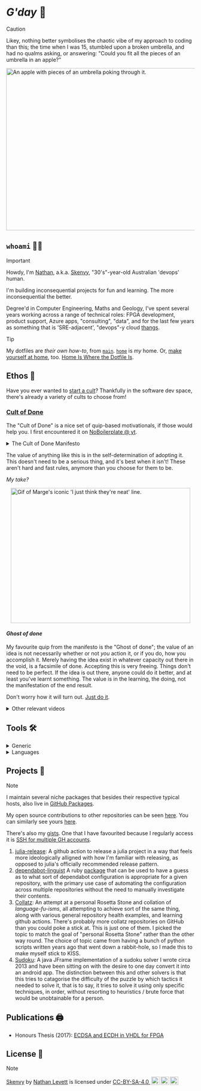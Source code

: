 # _G'day_ 🤠
<!-- Usually I header my projects with a link to the corresponding repo but this
is a special case; being the "Profile Repo" https://github.com/Skenvy/Skenvy, we
also don't need the typical "top header is repo name hyperlinked to itself"! -->

<!-- Host and src imgs without bloating this or using lfs, by committing images
to this's wiki. ```git clone git@github.com:Skenvy/Skenvy.wiki.git``` to get the
wiki, then add and commit, and the image file is now generally available at path
https://raw.githubusercontent.com/wiki/:owner/:repo/a/b/c.xyz e.g.
https://raw.githubusercontent.com/wiki/Skenvy/Skenvy/assets/imgs/*.* -->

> [!CAUTION]
> Likey, nothing better symbolises the chaotic vibe of my approach to coding than this; the time when I was 15, stumbled upon a broken umbrella, and had no qualms asking, or answering: "Could you fit all the pieces of an umbrella in an apple?"

<img alt="An apple with pieces of an umbrella poking through it." src="https://raw.githubusercontent.com/wiki/Skenvy/Skenvy/assets/imgs/umbrella_apple.jpg" width=830 height=432 style="display:block;margin-left:auto;margin-right:auto;"/>

## `whoami` 🤷‍♂️
> [!IMPORTANT]
> Howdy, I'm [Nathan](https://www.linkedin.com/in/nathan-levett/), a.k.a. [Skenvy](https://www.reddit.com/user/Skenvy/submitted/), "30's"-year-old Australian 'devops' human.
>
> I'm building inconsequential projects for fun and learning. The more inconsequential the better.
>
> Degree'd in Computer Engineering, Maths and Geology, I've spent several years working across a range of technical roles: FPGA development, product support, Azure apps, "consulting", "data", and for the last few years as something that is 'SRE-adjacent', "devops"-y cloud [thangs](https://www.youtube.com/watch?v=ijN3Oho2Qf0).

> [!TIP]
> My dotfiles are _their own how-to_, from [`main`](https://github.com/Skenvy/dotfiles/tree/main). [`home`](https://github.com/Skenvy/dotfiles/tree/home) is _my_ home. Or, [make yourself at home](https://github.com/Skenvy/dotfiles/tree/base), too. [Home Is Where the Dotfile Is](https://www.youtube.com/watch?v=dAZgor62vMI).

## Ethos 🚎
Have you ever wanted to [start a cult](https://www.wikihow.com/Start-a-Cult)? Thankfully in the software dev space, there's already a variety of cults to choose from!
### [Cult of Done](https://medium.com/@bre/the-cult-of-done-manifesto-724ca1c2ff13)
The "Cult of Done" is a nice set of quip-based motivationals, if those would help you. I first encountered it on [NoBoilerplate @ yt](https://www.youtube.com/watch?v=bJQj1uKtnus).
<details>
<summary>The Cult of Done Manifesto</summary>

1. There are three states of being. Not knowing, action and completion.
1. Accept that everything is a draft. It helps to get it done.
1. There is no editing stage.
1. Pretending you know what you're doing is almost the same as knowing what you are doing, so just accept that you know what you're doing even if you don't and do it.
1. Banish procrastination. If you wait more than a week to get an idea done, abandon it.
1. The point of being done is not to finish but to get other things done.
1. Once you're done you can throw it away.
1. Laugh at perfection. It's boring and keeps you from being done.
1. People without dirty hands are wrong. Doing something makes you right.
1. Failure counts as done. So do mistakes.
1. Destruction is a variant of done.
1. If you have an idea and publish it on the internet, that counts as a ghost of done.
1. Done is the engine of more.

_These are licensed Creative Commons by Bre and Kio, but I can't find a link to the original license_.

</details>

The value of anything like this is in the self-determination of adopting it.
This doesn't need to be a serious thing, and it's best when it isn't!
These aren't hard and fast rules, anymore than you choose for them to be.

_My take?_

<img alt="Gif of Marge's iconic 'I just think they're neat' line." src="https://raw.githubusercontent.com/wiki/Skenvy/Skenvy/assets/imgs/marge-i-just-think-theyre-neat.gif" width=480 height=360 style="display:block;margin-left:auto;margin-right:auto;"/>

#### _Ghost of done_
My favourite quip from the manifesto is the "Ghost of done";
the value of an idea is not necessarily whether or not _you_ action it, or if you do, how you accomplish it.
Merely having the idea exist in whatever capacity out there in the void, is a facsimile of done.
Accepting this is very freeing. Things don't need to be perfect.
If the idea is out there, anyone could do it better, and at least you've learnt something.
The value is in the learning, the doing, not the manifestation of the end result.

Don't worry how it will turn out. [Just do it](https://www.youtube.com/watch?v=ZXsQAXx_ao0).

<details>
<summary>Other relevant videos</summary>

1. [How To Make Coding Addictive -- bigboxSWE](https://www.youtube.com/watch?v=K7hU_z9X4Kk) -- "define your wins"
1. [How to make hard choices | Ruth Chang -- TED](https://www.youtube.com/watch?v=8GQZuzIdeQQ)
1. [Don't Contribute to Open Source -- t3dotgg](https://www.youtube.com/watch?v=5nY_cy8zcO4) -- (3:28) "the best project to contribute to is the one that: you use, you have a problem with, and you've looked through the source code and think you might be able to solve it."

</details>

## Tools 🛠️

<details>
<summary>Generic</summary>

### IDE
* vsc
* vim
### Cloud
* AWS (via CFN/CDK/TF)
* GCP (via TF)
### CICD
* GitHub Actions
* BuildKite
### Containerisation
* Docker
* Docker-Compose
* K8s
* Helm
* K9s
### Db
* PostgreSQL
* BigQuery
* RedShift
* dabbled in Cassandra
### VC
* Git
* Mercurial
### Methodologies
* Agile
* Kanban
* Scrum

</details>

<details>
<summary>Languages</summary>

### Primary
* Python
* Bash
* Java
* Yaml (lol)
* Make (lol).
### Secondary
* C#
* Go
* Ruby
* PowerShell
* Julia
* R
* VHDL
### Currently learning
* Rust
* Kotlin+Android
* Erlang/Gleam
### _Always learning_
* JS
* TS
* Node

</details>

## Projects 📂

> [!NOTE]
> I maintain several niche packages that besides their respective typical hosts, also live in [GitHub Packages](https://github.com/Skenvy?tab=packages).
>
> My open source contributions to other repositories can be seen [here](https://github.com/pulls?q=is%3Apr+author%3Askenvy+-user%3Askenvy). You can similarly see yours [here](https://github.com/pulls?q=is%3Apr+author%3A%40me+-user%3A%40me+).
>
> There's also my [gists](https://gist.github.com/Skenvy). One that I have favourited because I regularly access it is [SSH for multiple GH accounts](https://gist.github.com/Skenvy/8e16d4f044707e63c670f5b487da02c0).

1. [julia-release](https://github.com/Skenvy/julia-release): A github action to release a julia project in a way that feels more ideologically alligned with how I'm familiar with releasing, as opposed to julia's officially recommended release pattern.
1. [dependabot-linguist](https://github.com/Skenvy/dependabot-linguist) A ruby [package](https://rubygems.org/gems/dependabot-linguist) that can be used to have a guess as to what sort of dependabot configuration is appropriate for a given repository, with the primary use case of automating the configuration across multiple repositories without the need to manually investigate their contents.
1. [Collatz](https://github.com/Skenvy/Collatz): An attempt at a personal Rosetta Stone and collation of _language-fu-isms_, all attempting to achieve sort of the same thing, along with various general repository health examples, and learning github actions. There's probably more collatz repositories on GitHub than you could poke a stick at. This is just one of them. I picked the topic to match the goal of "personal Rosetta Stone" rather than the other way round. The choice of topic came from having a bunch of python scripts written years ago that went down a rabbit-hole, so I made this to make myself stick to KISS.
1. [Sudoku](https://github.com/Skenvy/Sudoku): A java JFrame implementation of a sudoku solver I wrote circa 2013 and have been sitting on with the desire to one day convert it into an android app. The distinction between this and other solvers is that this tries to catagorise the difficulty of the puzzle by which tactics it needed to solve it, that is to say, it tries to solve it using only specific techniques, in order, without resorting to heuristics / brute force that would be unobtainable for a person.

## Publications 🖨️
* Honours Thesis (2017): [ECDSA and ECDH in VHDL for FPGA](http://hdl.handle.net/1959.14/1262355)

## License 📄
> [!NOTE]
> <p xmlns:cc="http://creativecommons.org/ns#" xmlns:dct="http://purl.org/dc/terms/"><a property="dct:title" rel="cc:attributionURL" href="https://github.com/Skenvy/Skenvy">Skenvy</a> by <a rel="cc:attributionURL dct:creator" property="cc:attributionName" href="https://github.com/Skenvy">Nathan Levett</a> is licensed under <a href="https://creativecommons.org/licenses/by-sa/4.0/" target="_blank" rel="license noopener noreferrer" style="display:inline-block;">CC-BY-SA-4.0 <img style="height:22px!important;margin-left:3px;vertical-align:text-bottom;" src="https://mirrors.creativecommons.org/presskit/icons/cc.svg?ref=chooser-v1" alt=""><img style="height:22px!important;margin-left:3px;vertical-align:text-bottom;" src="https://mirrors.creativecommons.org/presskit/icons/by.svg?ref=chooser-v1" alt=""><img style="height:22px!important;margin-left:3px;vertical-align:text-bottom;" src="https://mirrors.creativecommons.org/presskit/icons/sa.svg?ref=chooser-v1" alt=""></a></p>
